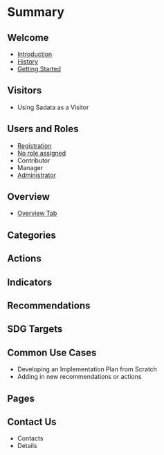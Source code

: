 # Summary

## Welcome

* [Introduction](README.md)
* [History](history.md)
* [Getting Started](getting-started.md)

## Visitors

* Using Sadata as a Visitor

## Users and Roles

* [Registration](users-and-roles/registration.md)
* [No role assigned](users-and-roles/no-role-assigned.md)
* Contributor
* Manager
* [Administrator](users-and-roles/administrator.md)

## Overview

* [Overview Tab](overview/overview.md)

## Categories

## Actions

## Indicators

## Recommendations

## SDG Targets

## Common Use Cases

* Developing an Implementation Plan from Scratch
* Adding in new recommendations or actions

## Pages

## Contact Us

* Contacts
* Details

